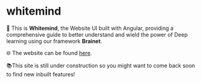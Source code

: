 # whitemind 
🧠 This is **Whitemind**, the Website UI built with Angular, providing a comprehensive guide to better understand and wield the power of Deep learning using our framework **Brainet**.

🌐 The website can be found [here](http://www.whitemind.net).


📚This site is still under construction so you might want to come back soon to find new inbuilt features!